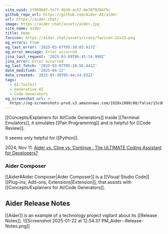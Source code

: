 ```yaml
---
site_uuid: 2f909b8f-fe7f-4b39-ac57-0e7879284f5c
github_repo_url: https://github.com/Aider-AI/aider
url: https://aider.chat/
image: https://aider.chat/assets/aider.jpg
site_name: aider
title: Home
favicon: https://aider.chat/assets/icons/favicon-32x32.png
og_errors: true
og_last_error: '2025-03-07T05:38:03.917Z'
og_error_message: Error occurred
jina_last_request: '2025-03-09T06:45:14.990Z'
jina_error: Error occurred
og_last_fetch: '2025-03-07T05:20:56.441Z'
date_modified: '2025-04-12'
date_created: '2025-03-30T05:44:14.832Z'
tags:
  - AI-Toolkit
  - Generative-AI
  - Code-Generators
og_screenshot_url: >-
  https://og-screenshots-prod.s3.amazonaws.com/1920x1080/80/false/15cd85fdd0a91f0d76397e4c224024bde4e3693d3f6b795cf78356a392aa769d.jpeg
---
```



























































[[Concepts/Explainers for AI/Code Generators]] inside [[Terminal Emulators]], it simulates [[Pair Programming]] and is helpful for [[Code Review]].

It seems only helpful for [[Python]].

2024, Nov 11. [Aider vs. Cline vs. Continue : The ULTIMATE Coding Assistant for Developers?](https://youtu.be/wFWoSvLijSE?si=F5PQvRot8JCx-2Hg) 

### Aider Composer
[[Aider#Aider Composer|Aider Composer]] is a [[Visual Studio Code]] [[Plug-ins,  Add-ons,  Extensions|Extension]], that assists with [[Concepts/Explainers for AI/Code Generators]].

## Aider Release Notes
[[Aider]] is an example of a technology project vigilant about its [[Release Notes]].
![[Screenshot 2025-01-22 at 12.54.37 PM_Aider--Release-Notes.png]]
